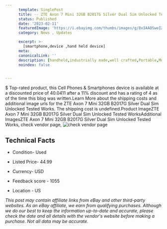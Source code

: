 ```yaml
---
      template: SinglePost
      title: -- ZTE Axon 7 Mini 32GB B2017G Silver Dual Sim Unlocked Tested Works
      status: Published
      date: '2023-02-11'
      featuredImage: 'https://i.ebayimg.com/thumbs/images/g/8xIAAOSweIZjzGpE/s-l225.jpg'
      category: News , Updates

      excerpt: >-
        [smartphone,device ,hand held device]
      meta:
      canonicalLink: ''
      description: [handheld,industrially made,well crafted,Portable,Mobile,Compact,Convenient,Lightweight,Maneuverable,Man-portable,Miniature,Carriable,Hand-held,Light,Holdable,Transportable,Mobile device,Pocket-sized,On-the-go,Wireless,Cordless,Compact size,Convenient size, smartphone,device ,hand held device]
      noindex: false

        
---
```

$
    Top-rated product, this Cell Phones & Smartphones device is available at a discounted price of 40.0411 after a 11% discount and has a rating of 4 as of the time this blog was written.Learn More about the shipping costs and additional image urls for the ZTE Axon 7 Mini 32GB B2017G Silver Dual Sim Unlocked Tested Works. The shipping cost is undefined.Product ImageZTE Axon 7 Mini 32GB B2017G Silver Dual Sim Unlocked Tested WorksAdditional ImagesZTE Axon 7 Mini 32GB B2017G Silver Dual Sim Unlocked Tested Works, check vendor page, ![check vendor page](https://origin-galleryplus.ebayimg.com/ws/web/195586455350_2_0_1/225x225.jpg,https://origin-galleryplus.ebayimg.com/ws/web/195586455350_3_0_1/225x225.jpg,https://origin-galleryplus.ebayimg.com/ws/web/195586455350_4_0_1/225x225.jpg,https://origin-galleryplus.ebayimg.com/ws/web/195586455350_5_0_1/225x225.jpg,https://origin-galleryplus.ebayimg.com/ws/web/195586455350_6_0_1/225x225.jpg)
    
    

 ## Technical Facts 



     
      

 - Condition- Used 


      

 - Listed Price- 44.99 


      

 - Currency- USD 


      

 - Feedback score - 1055 


      

 - Location - US 


      
      

 *_This post may contain affiliate links from eBay and other third-party websites. As an eBay affiliate, we earn from qualifying purchases. Although we do our best to keep the information up-to-date and accurate, please check the date and all details with the vendor's website before making a purchase. Not all data may be accurate._*



    
    
    
    
    